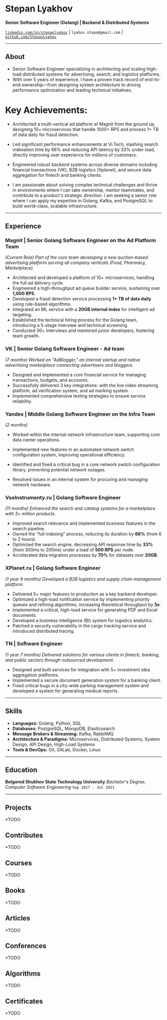 # Stepan Lyakhov
**Senior Software Engineer (Golang) | Backend & Distributed Systems**

[`linkedin.com/in/stepanlyahov`](https://www.linkedin.com/in/stepanlyahov) | `lyahov.stepa@gmail.com` | [`github.com/StepanLyahov`](https://github.com/StepanLyahov)

---

## About

* Senior Software Engineer specializing in architecting and scaling high-load distributed systems for advertising, search, and logistics platforms.
* With over 5 years of experience, I have a proven track record of end-to-end ownership—from designing system architecture to driving performance optimization and leading technical initiatives.

# Key Achievements:

* Architected a multi-vertical ad platform at Magnit from the ground up, designing 10+ microservices that handle 1000+ RPS and process 1+ TB of data daily for fraud detection.

* Led significant performance enhancements at Vi.Tech, slashing search indexation time by 66% and reducing API latency by 33% under load, directly improving user experience for millions of customers.

* Engineered robust backend systems across diverse domains including financial transactions (VK), B2B logistics (Xplanet), and secure data aggregation for fintech and banking clients.

* I am passionate about solving complex technical challenges and thrive in environments where I can take ownership, mentor teammates, and contribute to a product's strategic direction. I am seeking a senior role where I can apply my expertise in Golang, Kafka, and PostgreSQL to build world-class, scalable infrastructure.

---

## Experience

### **Magnit** | Senior Golang Software Engineer on the Ad Platform Team
*(Current Role)*
*Part of the core team developing a new auction-based advertising platform serving all company verticals (Food, Pharmacy, Marketplace).*

*   Architected and developed a platform of 10+ microservices, handling the full ad delivery cycle.
*   Engineered a high-throughput ad queue builder service, sustaining over **1,000 RPS**.
*   Developed a fraud detection service processing **1+ TB of data daily** using rule-based algorithms.
*   Integrated an ML service with a **20GB internal index** for intelligent ad targeting.
*   Established the technical hiring process for the Golang team, introducing a 5-stage interview and technical screening.
*   Conducted 30+ interviews and mentored junior developers, fostering team growth.

### **VK** | Senior Golang Software Engineer - Ad team
*(7 months)*
*Worked on "AdBlogger," an internal startup and native advertising marketplace connecting advertisers and bloggers.*

*   Designed and implemented a core financial service for managing transactions, budgets, and accounts.
*   Successfully delivered 3 key integrations: with the live video streaming platform, ad verification system, and ad marking system.
*   Implemented comprehensive testing strategies to ensure service reliability.

### **Yandex** | Middle Golang Software Engineer on the Infra Team
*(2 months)*
* Worked within the internal network infrastructure team, supporting core data center operations.

*   Implemented new features in an automated network switch configuration system, improving operational efficiency.
*   Identified and fixed a critical bug in a core network switch configuration library, preventing potential network outages.
*   Resolved issues in an internal system for procuring and managing network hardware.

### **VseInstrumenty.ru** | Golang Software Engineer
*(11 months)*
*Enhanced the search and catalog systems for a marketplace with 3+ million products.*

*   Improved search relevance and implemented business features in the search pipeline.
*   Owned the "full indexing" process, reducing its duration by **66%** (from 6 to 2 hours).
*   Optimized the search engine, decreasing API response time by **33%** (from 300ms to 200ms) under a load of **500 RPS** per node.
*   Accelerated data migration processes by **70%** for datasets over **20GB**.

### **XPlanet.ru** | Golang Software Engineer
*(1 year 9 months)*
*Developed a B2B logistics and supply chain management platform.*

*   Delivered 5+ major features to production as a key backend developer.
*   Optimized a high-load notification service by implementing priority queues and refining algorithms, increasing theoretical throughput by **5x**.
*   Implemented a critical, high-load service for generating PDF and Excel documents.
*   Developed a business intelligence (BI) system for logistics analytics.
*   Patched a security vulnerability in the cargo tracking service and introduced distributed tracing.

### **TN** | Software Engineer
*(1 year 7 months)*
*Delivered solutions for various clients in fintech, banking, and public sectors through outsourced development.*

*   Designed and built services for integration with 5+ investment idea aggregation platforms.
*   Implemented a secure document generation system for a banking client.
*   Fixed critical bugs in a city-wide parking management system and developed a system for generating medical reports.

---

## Skills

*   **Languages:** Golang, Python, SQL
*   **Databases:** PostgreSQL, MongoDB, Elasticsearch
*   **Message Brokers & Streaming:** Kafka, RabbitMQ
*   **Architecture & Paradigms:** Microservices, Distributed Systems, System Design, API Design, High-Load Systems
*   **Tools & DevOps:** Git, GitLab, Docker, Linux

---

## Education

**Belgorod Shukhov State Technology University**
*Bachelor's Degree, Computer Software Engineering*
`Sep 2017 - Jul 2021`

---

## Projects
*TODO

## Contributes
*TODO

## Courses
*TODO

## Books
*TODO

## Articles
*TODO

## Conferences
*TODO

## Algorithms
*TODO

## Certificates
*TODO
